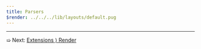 ```yaml
---
title: Parsers
$render: ../../../lib/layouts/default.pug
---
```


---

➯ Next: [Extensions &rangle; Render](./docs/extensions/render)
